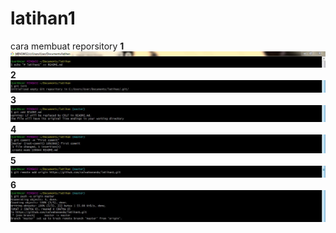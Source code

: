 # latihan1

cara membuat reporsitory
**1**
![haslnya](https://github.com/salwahananda/latihan1/blob/master/1.JPG)
**2**
![haslnya](https://github.com/salwahananda/latihan1/blob/master/2.JPG)
**3**
![haslnya](https://github.com/salwahananda/latihan1/blob/master/3.JPG)
**4**
![haslnya](https://github.com/salwahananda/latihan1/blob/master/4.JPG)
**5**
![haslnya](https://github.com/salwahananda/latihan1/blob/master/5.JPG)
**6**
![haslnya](https://github.com/salwahananda/latihan1/blob/master/6.JPG)
